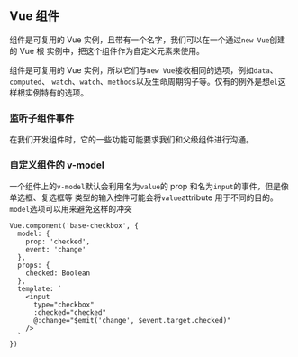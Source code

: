 ## Vue 组件

组件是可复用的 Vue 实例，且带有一个名字，我们可以在一个通过`new Vue`创建的 Vue 根
实例中，把这个组件作为自定义元素来使用。

组件是可复用的 Vue 实例，所以它们与`new Vue`接收相同的选项，例如`data`、`computed`、
`watch`、`watch`、`methods`以及生命周期钩子等。仅有的例外是想`el`这样根实例特有的选项。

### 监听子组件事件

在我们开发组件时，它的一些功能可能要求我们和父级组件进行沟通。

### 自定义组件的 v-model

一个组件上的`v-model`默认会利用名为`value`的 prop 和名为`input`的事件，但是像单选框、复选框等
类型的输入控件可能会将`value`attribute 用于不同的目的。`model`选项可以用来避免这样的冲突

```
Vue.component('base-checkbox', {
  model: {
    prop: 'checked',
    event: 'change'
  },
  props: {
    checked: Boolean
  },
  template: `
    <input
      type="checkbox"
      :checked="checked"
      @:change="$emit('change', $event.target.checked)"
    />
  `
})
```
